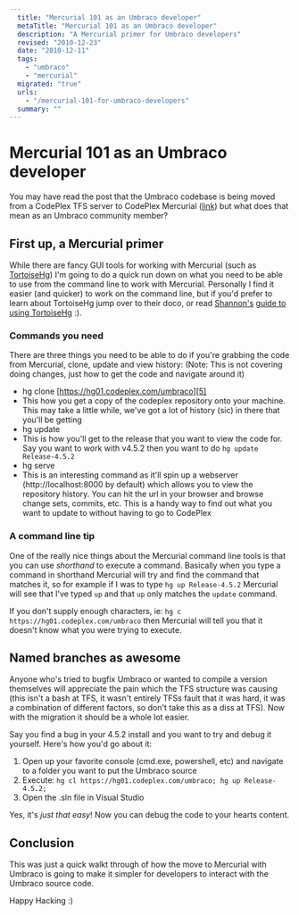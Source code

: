 ```yaml
---
  title: "Mercurial 101 as an Umbraco developer"
  metaTitle: "Mercurial 101 as an Umbraco developer"
  description: "A Mercurial primer for Umbraco developers"
  revised: "2010-12-23"
  date: "2010-12-11"
  tags: 
    - "umbraco"
    - "mercurial"
  migrated: "true"
  urls: 
    - "/mercurial-101-for-umbraco-developers"
  summary: ""
---
```

# Mercurial 101 as an Umbraco developer

You may have read the post that the Umbraco codebase is being moved from a CodePlex TFS server to CodePlex Mercurial ([link][1]) but what does that mean as an Umbraco community member?

## First up, a Mercurial primer

While there are fancy GUI tools for working with Mercurial (such as [TortoiseHg][2]) I'm going to do a quick run down on what you need to be able to use from the command line to work with Mercurial. Personally I find it easier (and quicker) to work on the command line, but if you'd prefer to learn about TortoiseHg jump over to their doco, or read [Shannon's][3] [guide to using TortoiseHg][4] :).

### Commands you need

There are three things you need to be able to do if you're grabbing the code from Mercurial, clone, update and view history: (Note: This is not covering doing changes, just how to get the code and navigate around it)

 * hg clone [https://hg01.codeplex.com/umbraco][5]
  * This how you get a copy of the codeplex repository onto your machine. This may take a little while, we've got a lot of history (sic) in there that you'll be getting
 * hg update <version you want>
  * This is how you'll get to the release that you want to view the code for. Say you want to work with v4.5.2 then you want to do `hg update Release-4.5.2`
 * hg serve
  * This is an interesting command as it'll spin up a webserver (http://localhost:8000 by default) which allows you to view the repository history. You can hit the url in your browser and browse change sets, commits, etc. This is a handy way to find out what you want to update to without having to go to CodePlex

### A command line tip

One of the really nice things about the Mercurial command line tools is that you can use *shorthand* to execute a command. Basically when you type a command in shorthand Mercurial will try and find the command that matches it, so for example if I was to type `hg up Release-4.5.2` Mercurial will see that I've typed `up` and that `up` only matches the `update` command.

If you don't supply enough characters, ie: `hg c https://hg01.codeplex.com/umbraco` then Mercurial will tell you that it doesn't know what you were trying to execute.

## Named branches as awesome

Anyone who's tried to bugfix Umbraco or wanted to compile a version themselves will appreciate the pain which the TFS structure was causing (this isn't a bash at TFS, it wasn't entirely TFSs fault that it was hard, it was a combination of different factors, so don't take this as a diss at TFS). Now with the migration it should be a whole lot easier.

Say you find a bug in your 4.5.2 install and you want to try and debug it yourself. Here's how you'd go about it:

1. Open up your favorite console (cmd.exe, powershell, etc) and navigate to a folder you want to put the Umbraco source
2. Execute: `hg cl https://hg01.codeplex.com/umbraco; hg up Release-4.5.2;`
3. Open the .sln file in Visual Studio

Yes, it's *just that easy*! Now you can debug the code to your hearts content.

## Conclusion

This was just a quick walkt through of how the move to Mercurial with Umbraco is going to make it simpler for developers to interact with the Umbraco source code.

Happy Hacking :)


  [1]: http://umbraco.org/follow-us/blog-archive/2010/12/8/heads-up-umbraco-sourcecode-at-codeplex-to-switch-to-mercurial
  [2]: http://tortoisehg.bitbucket.org/
  [3]: http://shazwazza.com/
  [4]: http://shazwazza.com/post/A-UI-guide-to-using-Umbracoe28099s-new-repository-format-Mercurial.aspx
  [5]: https://hg01.codeplex.com/umbraco